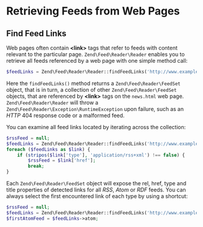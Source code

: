 # Retrieving Feeds from Web Pages

## Find Feed Links

Web pages often contain **&lt;link&gt;** tags that refer to feeds with content relevant to the
particular page. `Zend\Feed\Reader\Reader` enables you to retrieve all feeds referenced by a web
page with one simple method call:

```php
$feedLinks = Zend\Feed\Reader\Reader::findFeedLinks('http://www.example.com/news.html');
```

Here the `findFeedLinks()` method returns a `Zend\Feed\Reader\FeedSet` object, that is in turn, a
collection of other `Zend\Feed\Reader\FeedSet` objects, that are referenced by **&lt;link&gt;** tags
on the `news.html` web page. `Zend\Feed\Reader\Reader` will throw a
`Zend\Feed\Reader\Exception\RuntimeException` upon failure, such as an *HTTP* 404 response code or a
malformed feed.

You can examine all feed links located by iterating across the collection:

```php
$rssFeed = null;
$feedLinks = Zend\Feed\Reader\Reader::findFeedLinks('http://www.example.com/news.html');
foreach ($feedLinks as $link) {
    if (stripos($link['type'], 'application/rss+xml') !== false) {
        $rssFeed = $link['href'];
        break;
}
```

Each `Zend\Feed\Reader\FeedSet` object will expose the rel, href, type and title properties of
detected links for all *RSS*, *Atom* or *RDF* feeds. You can always select the first encountered
link of each type by using a shortcut:

```php
$rssFeed = null;
$feedLinks = Zend\Feed\Reader\Reader::findFeedLinks('http://www.example.com/news.html');
$firstAtomFeed = $feedLinks->atom;
```
